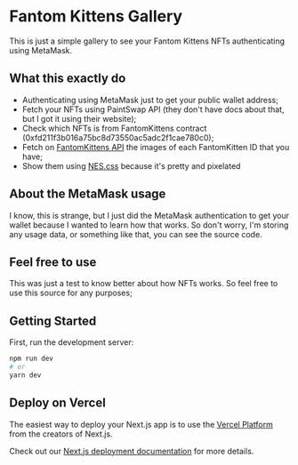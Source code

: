 # Fantom Kittens Gallery
This is just a simple gallery to see your Fantom Kittens NFTs authenticating using MetaMask.

## What this exactly do
- Authenticating using MetaMask just to get your public wallet address;
- Fetch your NFTs using PaintSwap API (they don't have docs about that, but I got it using their website);
- Check which NFTs is from FantomKittens contract (0xfd211f3b016a75bc8d73550ac5adc2f1cae780c0);
- Fetch on [FantomKittens API](https://github.com/fakenickels/fantom-kittens/blob/main/pages/api/kitten/%5Bid%5D.ts) the images of each FantomKitten ID that you have;
- Show them using [NES.css](https://nostalgic-css.github.io/NES.css/) because it's pretty and pixelated

## About the MetaMask usage
I know, this is strange, but I just did the MetaMask authentication to get your wallet because I wanted
to learn how that works. So don't worry, I'm storing any usage data, or something like that, you can
see the source code.

## Feel free to use
This was just a test to know better about how NFTs works. So feel free to use this source for any purposes;

## Getting Started

First, run the development server:

```bash
npm run dev
# or
yarn dev
```

## Deploy on Vercel

The easiest way to deploy your Next.js app is to use the [Vercel Platform](https://vercel.com/new?utm_medium=default-template&filter=next.js&utm_source=create-next-app&utm_campaign=create-next-app-readme) from the creators of Next.js.

Check out our [Next.js deployment documentation](https://nextjs.org/docs/deployment) for more details.
